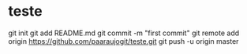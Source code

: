 # teste

git init
git add README.md
git commit -m "first commit"
git remote add origin https://github.com/paaraujogit/teste.git
git push -u origin master